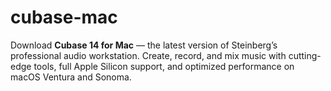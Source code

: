 # cubase-mac
Download **Cubase 14 for Mac** — the latest version of Steinberg’s professional audio workstation. Create, record, and mix music with cutting-edge tools, full Apple Silicon support, and optimized performance on macOS Ventura and Sonoma.  
